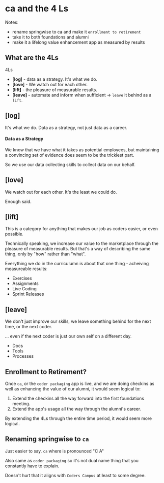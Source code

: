 # ca and the 4 Ls

Notes:
- rename springwise to ca and make it `enrollment to retirement`
- take it to both foundations and alumni
- make it a lifelong value enhancement app as measured by results

## What are the 4Ls

4Ls
- **[log]** - data as a strategy. It's what we do.
- **[love]** - We watch out for each other.
- **[lift]** - the pleasure of measurable results.
- **[leave]** - automate and inform when sufficient -> `leave` it behind as a `lift`.

## [log]

It's what we do. Data as a strategy, not just data as a career.

#### Data as a Strategy

We know that we have what it takes as potential employees, but maintaining a convincing set of evidence does seem to be the trickiest part.

So we use our data collecting skills to collect data on our behalf.

## [love] 

We watch out for each other. It's the least we could do. 

Enough said.

## [lift]

This is a category for anything that makes our job as coders easier, or even possible.

Technically speaking, we increase our value to the marketplace through the pleasure of measurable results. But that's a way of describing the same thing, only by "how" rather than "what".

Everything we do in the curriculumn is about that one thing - acheiving measureable results:

- Exercises
- Assignments
- Live Coding
- Sprint Releases

## [leave]

We don't just improve our skills, we leave something behind for the next time, or the next coder.

... even if the next coder is just our own self on a different day. 

- Docs
- Tools
- Processes

## Enrollment to Retirement?

Once `ca`, or the `coder packaging` app is live, and we are doing checkins as well as enhancing the value of our alumni, it would seem logical to:

1. Extend the checkins all the way forward into the first foundations meeting.
1. Extend the app's usage all the way through the alumni's career.

By extending the 4Ls through the entire time period, it would seem more logical.

## Renaming springwise to `ca`

Just easier to say. `ca` where is pronounced "C A"

Also same as `coder packaging` so it's not dual name thing that you constantly have to explain.

Doesn't hurt that it aligns with `Coders Campus` at least to some degree.

